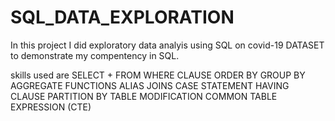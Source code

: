 # SQL_DATA_EXPLORATION

In this project I did exploratory data analyis using SQL on covid-19 DATASET to demonstrate my compentency in SQL.

skills used are
SELECT + FROM
WHERE CLAUSE
ORDER BY
GROUP BY
AGGREGATE FUNCTIONS
ALIAS
JOINS
CASE STATEMENT
HAVING CLAUSE
PARTITION BY
TABLE MODIFICATION
COMMON TABLE EXPRESSION (CTE)

